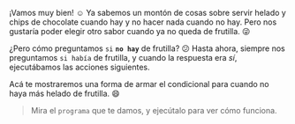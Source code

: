 <gs-attire attire-url="https://raw.githubusercontent.com/MumukiProject/mumuki-guia-gobstones-alternativa-kids/master/assets/attires/config.json"></gs-attire>
<gs-toolbox toolbox-url="https://raw.githubusercontent.com/MumukiProject/mumuki-guia-gobstones-alternativa-kids/master/assets/toolbox.xml"> </gs-toolbox>

¡Vamos muy bien! :relaxed: Ya sabemos un montón de cosas sobre servir helado y chips de chocolate cuando hay y no hacer nada cuando no hay. Pero nos gustaría poder elegir otro sabor cuando ya no queda de frutilla. :stuck_out_tongue_winking_eye:

¿Pero cómo preguntamos `si` **`no hay`** de frutilla? :confused: Hasta ahora, siempre nos preguntamos `si había` de frutilla, y cuando la respuesta era _sí_, ejecutábamos las acciones siguientes.

Acá te mostraremos una forma de armar el condicional para cuando no haya más helado de frutilla. :smile:

> Mira el `programa` que te damos, y ejecútalo para ver cómo funciona. 
